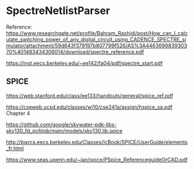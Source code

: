 # SpectreNetlistParser

Reference: https://www.researchgate.net/profile/Bahram_Rashidi/post/How_can_I_calculate_switching_power_of_any_digital_circuit_using_CADENCE_SPECTRE_simulator/attachment/59d643f379197b807799f526/AS%3A446369983930370%401483434306014/download/spectre_reference.pdf

https://inst.eecs.berkeley.edu/~ee142/fa04/pdf/spectre_start.pdf

## SPICE

https://web.stanford.edu/class/ee133/handouts/general/spice_ref.pdf

https://cseweb.ucsd.edu/classes/wi10/cse241a/assign/hspice_sa.pdf Chapter 4

https://github.com/google/skywater-pdk-libs-sky130_fd_pr/blob/main/models/sky130.lib.spice

http://bwrcs.eecs.berkeley.edu/Classes/IcBook/SPICE/UserGuide/elements_fr.html

https://www.seas.upenn.edu/~jan/spice/PSpice_ReferenceguideOrCAD.pdf